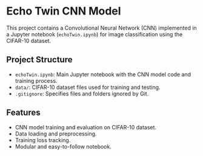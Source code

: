 # Echo Twin CNN Model

This project contains a Convolutional Neural Network (CNN) implemented in a Jupyter notebook (`echoTwin.ipynb`) for image classification using the CIFAR-10 dataset.

## Project Structure

- `echoTwin.ipynb`: Main Jupyter notebook with the CNN model code and training process.
- `data/`: CIFAR-10 dataset files used for training and testing.
- `.gitignore`: Specifies files and folders ignored by Git.

## Features

- CNN model training and evaluation on CIFAR-10 dataset.
- Data loading and preprocessing.
- Training loss tracking.
- Modular and easy-to-follow notebook.

